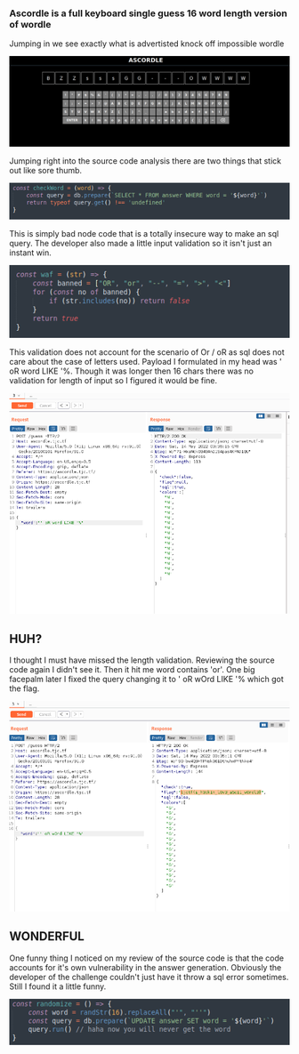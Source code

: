 ### Ascordle is a full keyboard single guess 16 word length version of wordle

Jumping in we see exactly what is advertisted knock off impossible wordle

![](./screenshots/ascordle.png)

Jumping right into the source code analysis there are two things that stick out like sore thumb.

![](./screenshots/badNodeCode.png)

This is simply bad node code that is a totally insecure way to make an sql query. The developer also made a little input validation so it isn't just an instant win.

![](./screenshots/badValidation.png)

This validation does not account for the scenario of Or / oR as sql does not care about the case of letters used. 
Payload I formulated in my head was ' oR word LIKE '%. Though it was longer then 16 chars there was no validation for length of input so I figured it would be fine.

![](./screenshots/bozoStillThinksLikeHuman.png)

## HUH?

I thought I must have missed the length validation. Reviewing the source code again I didn't see it. Then it hit me word contains 'or'. One big facepalm later I fixed the query changing it to ' oR wOrd LIKE '% which got the flag.

![](./screenshots/solve.png)

## WONDERFUL 

One funny thing I noticed on my review of the source code is that the code accounts for it's own vulnerability in the answer generation. Obviously the developer of the challenge couldn't just have it throw a sql error sometimes. Still I found it a little funny.

![](./screenshots/literallyAccountsForOwnVulnerability.png)
